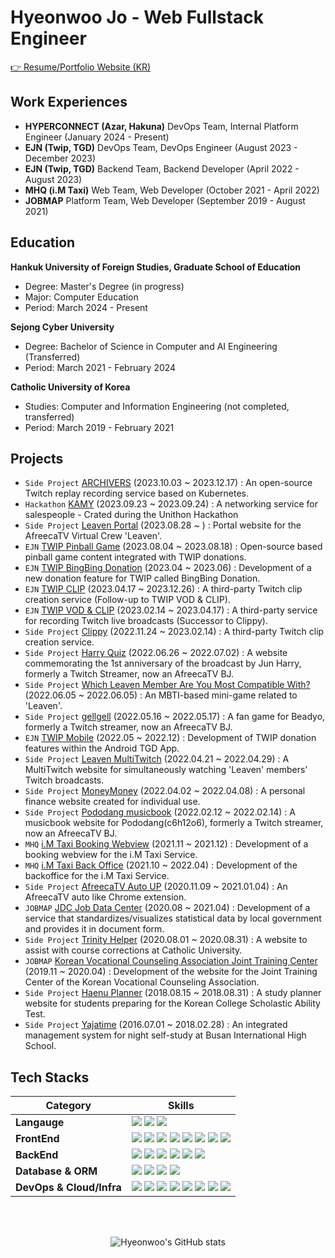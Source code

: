 # Hyeonwoo Jo - Web Fullstack Engineer

[👉 Resume/Portfolio Website (KR)](https://haenu.com)

## Work Experiences
- **HYPERCONNECT (Azar, Hakuna)** DevOps Team, Internal Platform Engineer (January 2024 - Present)
- **EJN (Twip, TGD)** DevOps Team, DevOps Engineer (August 2023 - December 2023)
- **EJN (Twip, TGD)** Backend Team, Backend Developer (April 2022 - August 2023)
- **MHQ (i.M Taxi)** Web Team, Web Developer (October 2021 - April 2022)
- **JOBMAP** Platform Team, Web Developer (September 2019 - August 2021)

## Education

**Hankuk University of Foreign Studies, Graduate School of Education**

- Degree: Master's Degree (in progress)
- Major: Computer Education
- Period: March 2024 - Present

**Sejong Cyber University**

- Degree: Bachelor of Science in Computer and AI Engineering (Transferred)
- Period: March 2021 - February 2024

**Catholic University of Korea**

- Studies: Computer and Information Engineering (not completed, transferred)
- Period: March 2019 - February 2021

## Projects
- `Side Project` [ARCHIVERS](https://archivers.app) (2023.10.03 ~ 2023.12.17) : An open-source Twitch replay recording service based on Kubernetes.
- `Hackathon` [KAMY](https://front.haenu.dev) (2023.09.23 ~ 2023.09.24) : A networking service for salespeople - Crated during the Unithon Hackathon
- `Side Project` [Leaven Portal](https://leaven.team) (2023.08.28 ~ ) : Portal website for the AfreecaTV Virtual Crew 'Leaven'.
- `EJN` [TWIP Pinball Game](https://pinball.twip.kr) (2023.08.04 ~ 2023.08.18) : Open-source based pinball game content integrated with TWIP donations.
- `EJN` [TWIP BingBing Donation](https://www.cast.help/update/twip-bingbing) (2023.04 ~ 2023.06) : Development of a new donation feature for TWIP called BingBing Donation.
- `EJN` [TWIP CLIP](https://vod.twip.kr) (2023.04.17 ~ 2023.12.26) : A third-party Twitch clip creation service (Follow-up to TWIP VOD & CLIP).
- `EJN` [TWIP VOD & CLIP](https://vod.twip.kr) (2023.02.14 ~ 2023.04.17) : A third-party service for recording Twitch live broadcasts (Successor to Clippy).
- `Side Project` [Clippy](https://clippy.kr) (2022.11.24 ~ 2023.02.14) : A third-party Twitch clip creation service.
- `Side Project` [Harry Quiz](https://test.junharry.com) (2022.06.26 ~ 2022.07.02) : A website commemorating the 1st anniversary of the broadcast by Jun Harry, formerly a Twitch Streamer, now an AfreecaTV BJ.
- `Side Project` [Which Leaven Member Are You Most Compatible With?](https://minigame.leaven.team) (2022.06.05 ~ 2022.06.05) : An MBTI-based mini-game related to 'Leaven'.
- `Side Project` [gellgell](https://gell.leaven.team) (2022.05.16 ~ 2022.05.17) : A fan game for Beadyo, formerly a Twitch streamer, now an AfreecaTV BJ.
- `EJN` [TWIP Mobile](https://www.cast.help/update/twip-app-mvp-update) (2022.05 ~ 2022.12) : Development of TWIP donation features within the Android TGD App.
- `Side Project` [Leaven MultiTwitch](https://multi.leaven.team) (2022.04.21 ~ 2022.04.29) : A MultiTwitch website for simultaneously watching 'Leaven' members' Twitch broadcasts.
- `Side Project` [MoneyMoney](https://money.haenu.com) (2022.04.02 ~ 2022.04.08) : A personal finance website created for individual use.
- `Side Project` [Pododang musicbook](https://music.c6h12o6.kr) (2022.02.12 ~ 2022.02.14) : A musicbook website for Pododang(c6h12o6), formerly a Twitch streamer, now an AfreecaTV BJ.
- `MHQ` [i.M Taxi Booking Webview](https://imforyou.co.kr) (2021.11 ~ 2021.12) : Development of a booking webview for the i.M Taxi Service.
- `MHQ` [i.M Taxi Back Office](https://imforyou.co.kr) (2021.10 ~ 2022.04) : Development of the backoffice for the i.M Taxi Service.
- `Side Project` [AfreecaTV Auto UP](https://chrome.google.com/webstore/detail/afreecatv-auto-up/dclegcffcilobhmapnmoekjecibgglcg) (2020.11.09 ~ 2021.01.04) : An AfreecaTV auto like Chrome extension.
- `JOBMAP` [JDC Job Data Center](https://jobmap.kr) (2020.08 ~ 2021.04) : Development of a service that standardizes/visualizes statistical data by local government and provides it in document form.
- `Side Project` [Trinity Helper](https://cuk.haenu.com) (2020.08.01 ~ 2020.08.31) : A website to assist with course corrections at Catholic University.
- `JOBMAP` [Korean Vocational Counseling Association Joint Training Center](https://hrd.kvoca.org) (2019.11 ~ 2020.04) : Development of the website for the Joint Training Center of the Korean Vocational Counseling Association.
- `Side Project` [Haenu Planner](https://github.com/dokdo2013/haenu-planner-v1) (2018.08.15 ~ 2018.08.31) : A study planner website for students preparing for the Korean College Scholastic Ability Test.
- `Side Project` [Yajatime](https://github.com/dokdo2013/Yajatime) (2016.07.01 ~ 2018.02.28) : An integrated management system for night self-study at Busan International High School.


## Tech Stacks

| Category                    | Skills                                                                                                                                                                                                                                                                                                                                                                                                                                                                                                                                                                                                                                                                                                                                                                                                                                                                                                                                                                                                                                                                         |
| ----------------------- | ---------------------------------------------------------------------------------------------------------------------------------------------------------------------------------------------------------------------------------------------------------------------------------------------------------------------------------------------------------------------------------------------------------------------------------------------------------------------------------------------------------------------------------------------------------------------------------------------------------------------------------------------------------------------------------------------------------------------------------------------------------------------------------------------------------------------------------------------------------------------------------------------------------------------------------------------------------------------------------------------------------------------------------------------------------------------------- |
| **Langauge**            | <img src="https://img.shields.io/badge/TypeScript-3178C6?style=for-the-badge&logo=TypeScript&logoColor=white"> <img src="https://img.shields.io/badge/php-777BB4?style=for-the-badge&logo=php&logoColor=white"> <img src="https://img.shields.io/badge/Python-3776AB?style=for-the-badge&logo=Python&logoColor=white">                                                                                                                                                                                                                                                                                                                                                                                                                                                                                                                                                                                                                                                                                                                                                                                                                                                        |
| **FrontEnd**            | <img src="https://img.shields.io/badge/next.js-000000?style=for-the-badge&logo=next.js&logoColor=white"> <img src="https://img.shields.io/badge/react-61DAFB?style=for-the-badge&logo=react&logoColor=black"> <img src="https://img.shields.io/badge/Chakra UI-319795?style=for-the-badge&logo=Chakra UI&logoColor=white"> <img src="https://img.shields.io/badge/Tailwind CSS-06B6D4?style=for-the-badge&logo=Tailwind CSS&logoColor=white"> <img src="https://img.shields.io/badge/HTML-E34F26?style=for-the-badge&logo=HTML5&logoColor=white"> <img src="https://img.shields.io/badge/CSS-1572B6?style=for-the-badge&logo=CSS3&logoColor=white"> <img src="https://img.shields.io/badge/jQuery-0769AD?style=for-the-badge&logo=jQuery&logoColor=black"> <img src="https://img.shields.io/badge/Bootstrap-7952B3?style=for-the-badge&logo=bootstrap&logoColor=white">  |
| **BackEnd**             | <img src="https://img.shields.io/badge/NestJS-E0234E?style=for-the-badge&logo=NestJS&logoColor=white"> <img src="https://img.shields.io/badge/Express-000000?style=for-the-badge&logo=Express&logoColor=white"> <img src="https://img.shields.io/badge/codeigniter-EF4223?style=for-the-badge&logo=codeigniter&logoColor=white"> <img src="https://img.shields.io/badge/fastapi-009688?style=for-the-badge&logo=fastapi&logoColor=white"> <img src="https://img.shields.io/badge/flask-000000?style=for-the-badge&logo=flask&logoColor=white"> <img src="https://img.shields.io/badge/Socket.io-010101?style=for-the-badge&logo=Socket.io&logoColor=white">                                                                                                                                                                                                                                                                                                                                                                                                                                                                                                                             |
| **Database & ORM**      | <img src="https://img.shields.io/badge/mysql-4479A1?style=for-the-badge&logo=mysql&logoColor=white"> <img src="https://img.shields.io/badge/MariaDB-003545?style=for-the-badge&logo=MariaDB&logoColor=white"> <img src="https://img.shields.io/badge/Redis-DC382D?style=for-the-badge&logo=Redis&logoColor=white"> <img src="https://img.shields.io/badge/Sequelize-000000?style=for-the-badge&logo=Sequelize&logoColor=white">                                                                                                                                                                                                                                                                                                                                                                                                                                                                                                                                       |
| **DevOps & Cloud/Infra** | <img src="https://img.shields.io/badge/linux-FCC624?style=for-the-badge&logo=linux&logoColor=black"> <img src="https://img.shields.io/badge/kubernetes-326CE5?style=for-the-badge&logo=kubernetes&logoColor=white"> <img src="https://img.shields.io/badge/Docker-2496ED?style=for-the-badge&logo=Docker&logoColor=white"> <img src="https://img.shields.io/badge/AWS-232F3E?style=for-the-badge&logo=Amazon AWS&logoColor=white"> <img src="https://img.shields.io/badge/google cloud-4285F4?style=for-the-badge&logo=google cloud&logoColor=white"> <img src="https://img.shields.io/badge/GitHub Actions-2088FF?style=for-the-badge&logo=GitHub Actions&logoColor=white"> <img src="https://img.shields.io/badge/Vercel-000000?style=for-the-badge&logo=Vercel&logoColor=white"> <img src="https://img.shields.io/badge/Jenkins-D24939?style=for-the-badge&logo=Jenkins&logoColor=white">                                                                                                                                                                                                                                                                                                          |


<br><br>

<div align="center">

![Hyeonwoo's GitHub stats](https://github-readme-stats.vercel.app/api?username=dokdo2013&count_private=true&show_icons=true&theme=dracula)

</div>
